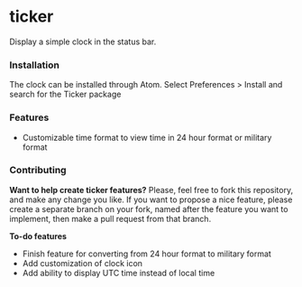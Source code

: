# ticker

Display a simple clock in the status bar.

### Installation
The clock can be installed through Atom.  Select Preferences > Install and search for the Ticker package

### Features
* Customizable time format to view time in 24 hour format or military format


### Contributing
**Want to help create ticker features?** Please, feel free to fork this repository, and make any change you like. If you
want to propose a nice feature, please create a separate branch on your fork,
named after the feature you want to implement, then make a pull request from that
branch.

**To-do features**
* Finish feature for converting from 24 hour format to military format
* Add customization of clock icon
* Add ability to display UTC time instead of local time
